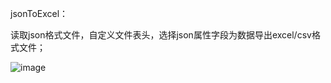 jsonToExcel：

  读取json格式文件，自定义文件表头，选择json属性字段为数据导出excel/csv格式文件；


![image](https://github.com/user-attachments/assets/8f66c75c-0b07-4dc3-b7e3-3d38a3be2902)
